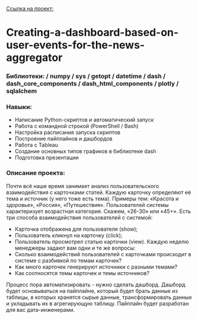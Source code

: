 [Ссылка на проект: ](https://github.com/mepashka/Creating-a-dashboard-based-on-user-events-for-the-news-aggregator/tree/main)

# Creating-a-dashboard-based-on-user-events-for-the-news-aggregator

### Библиотеки: / numpy / sys / getopt / datetime / dash / dash_core_components / dash_html_components / plotly / sqlalchem
### Навыки:
- Написание Python-скриптов и автоматический запуск
- Работа с командной строкой (PowerShell / Bash)
- Настройка расписания запуска скриптов
- Построение пайплайнов и дашбордов
- Работа с Tableau
- Создание основных типов графиков в библиотеке dash
- Подготовка презентации
### Описание проекта:

Почти всё наше время занимает анализ пользовательского взаимодействия с карточками статей.
Каждую карточку определяют её тема и источник (у него тоже есть тема). Примеры тем: «Красота и здоровье», «Россия», «Путешествия».
Пользователей системы характеризует возрастная категория. Скажем, «26-30» или «45+».
Есть три способа взаимодействия пользователей с системой:
- Карточка отображена для пользователя (show);
- Пользователь кликнул на карточку (click);
- Пользователь просмотрел статью карточки (view).
Каждую неделю менеджеры задают вам одни и те же вопросы:
- Сколько взаимодействий пользователей с карточками происходит в системе с разбивкой по темам карточек?
- Как много карточек генерируют источники с разными темами?
- Как соотносятся темы карточек и темы источников?

Процесс пора автоматизировать - нужно сделать дашборд.
Дашборд будет основываться на пайплайне, который будет брать данные из таблицы, в которых хранятся сырые данные, трансформировать данные и укладывать их в агрегирующую таблицу. Пайплайн будет разработан для вас дата-инженерами.
